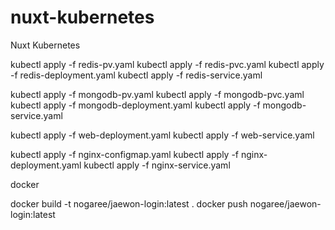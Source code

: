 # nuxt-kubernetes
Nuxt Kubernetes


kubectl apply -f redis-pv.yaml
kubectl apply -f redis-pvc.yaml
kubectl apply -f redis-deployment.yaml
kubectl apply -f redis-service.yaml

kubectl apply -f mongodb-pv.yaml
kubectl apply -f mongodb-pvc.yaml
kubectl apply -f mongodb-deployment.yaml
kubectl apply -f mongodb-service.yaml

kubectl apply -f web-deployment.yaml
kubectl apply -f web-service.yaml

kubectl apply -f nginx-configmap.yaml
kubectl apply -f nginx-deployment.yaml
kubectl apply -f nginx-service.yaml


docker

docker build -t nogaree/jaewon-login:latest . 
docker push nogaree/jaewon-login:latest 